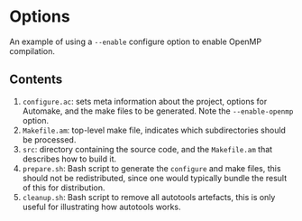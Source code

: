 # Options
An example of using a `--enable` configure option to enable OpenMP
compilation.

## Contents
1. `configure.ac`: sets meta information about the project, options for
    Automake, and the make files to be generated.  Note the
    `--enable-openmp` option.
1. `Makefile.am`: top-level make file, indicates which subdirectories
    should be processed.
1. `src`: directory containing the source code, and the `Makefile.am`
    that describes how to build it.
1. `prepare.sh`: Bash script to generate the `configure` and make files,
    this should not be redistributed, since one would typically bundle
    the result of this for distribution.
1. `cleanup.sh`: Bash script to remove all autotools artefacts, this is
    only useful for illustrating how autotools works.
